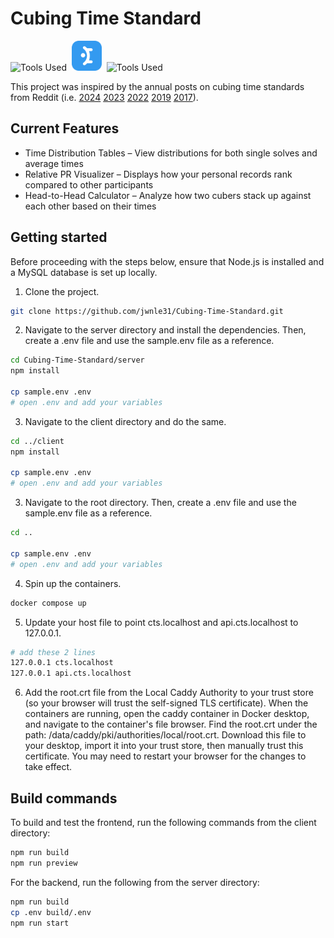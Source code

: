 # Cubing Time Standard

![Tools Used](https://skillicons.dev/icons?i=react&theme=light)&nbsp;&nbsp;<img src="client/public/mantine.svg" alt="Tools Used" style="width: 48px;"/>&nbsp;&nbsp;![Tools Used](https://skillicons.dev/icons?i=express,mysql,docker&theme=light)

This project was inspired by the annual posts on cubing time standards from Reddit
(i.e. [2024](https://www.reddit.com/r/Cubers/comments/1939bgr/2024_cubing_time_standards/)
[2023](https://www.reddit.com/r/Cubers/comments/100hbbs/2023_cubing_time_standards/)
[2022](https://www.reddit.com/r/Cubers/comments/v8ecv9/cubing_time_standards_revisited_for_2022/)
[2019](https://www.reddit.com/r/Cubers/comments/a2tvsv/2019_cubing_time_standards/)
[2017](https://www.reddit.com/r/Cubers/comments/7hqhhm/cubing_time_standards_information_in_comments/)).

## Current Features

- Time Distribution Tables – View distributions for both single solves and average times
- Relative PR Visualizer – Displays how your personal records rank compared to other participants
- Head-to-Head Calculator – Analyze how two cubers stack up against each other based on their times

## Getting started

Before proceeding with the steps below, ensure that Node.js is installed and a MySQL database is set up locally.

1. Clone the project.
  ```bash
  git clone https://github.com/jwnle31/Cubing-Time-Standard.git
  ```
2. Navigate to the server directory and install the dependencies. Then, create a .env file and use the sample.env file as a reference.
  ```bash
  cd Cubing-Time-Standard/server
  npm install

  cp sample.env .env
  # open .env and add your variables
  ```
3. Navigate to the client directory and do the same.
  ```bash
  cd ../client
  npm install

  cp sample.env .env
  # open .env and add your variables
  ```
3. Navigate to the root directory. Then, create a .env file and use the sample.env file as a reference.
  ```bash
  cd ..

  cp sample.env .env
  # open .env and add your variables
  ```
4. Spin up the containers.
  ```bash
  docker compose up
  ```
5. Update your host file to point cts.localhost and api.cts.localhost to 127.0.0.1.
  ```bash
  # add these 2 lines
  127.0.0.1 cts.localhost
  127.0.0.1 api.cts.localhost
  ```
6. Add the root.crt file from the Local Caddy Authority to your trust store (so your browser will trust the self-signed TLS certificate). When the containers are running, open the caddy container in Docker desktop, and navigate to the container's file browser. Find the root.crt under the path: /data/caddy/pki/authorities/local/root.crt. Download this file to your desktop, import it into your trust store, then manually trust this certificate. You may need to restart your browser for the changes to take effect.

## Build commands

To build and test the frontend, run the following commands from the client directory:
```bash
npm run build
npm run preview
```

For the backend, run the following from the server directory:
```bash
npm run build
cp .env build/.env
npm run start
```
